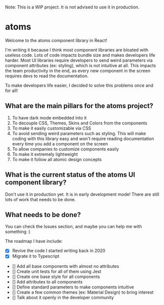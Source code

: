 Note: This is a WIP project. It is not advised to use it in production.

# atoms
Welcome to the atoms component library in React!

I'm writing it because I think most component libraries are bloated with useless code. Lots of code impacts bundle size and makes developers life harder. Most UI libraries require developers to send weird parameters via component attributes (ex: styling), which is not intuitive at all. This impacts the team productivity in the end, as every new component in the screen requires devs to read the documentation.

To make developers life easier, I decided to solve this problems once and for all!

## What are the main pillars for the atoms project?
1. To have dark mode embedded into it
2. To decouple CSS, Themes, Skins and Colors from the components
3. To make it easily customizable via CSS
4. To avoid sending weird parameters such as styling. This will make coding with this library easy and won't require reading documentation every time you add a component on the screen
5. To allow companies to customize components easily
6. To make it extremely lightweight
7. To make it follow all atomic design concepts

## What is the current status of the atoms UI component library?
Don't use it in production yet. It is in early development mode! There are still lots of work that needs to be done.

## What needs to be done?
You can check the Issues section, and maybe you can help me with something :)

The roadmap I have include:
- [X] Revive the code I started writing back in 2020
- [X] Migrate it to Typescript
- [] Add all base components with almost no attributes
- [] Create unit tests for all of them using Jest
- [] Create one base style for all components
- [] Add attributes to all components
- [] Define standard parameters to make components intuitive
- [] Create a few common themes (ex: Material Design) to bring interest
- [] Talk about it openly in the developer community

